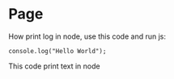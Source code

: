 # Page

How print log in node, use this code and run js:

```
console.log("Hello World");
```

This code print text in node
